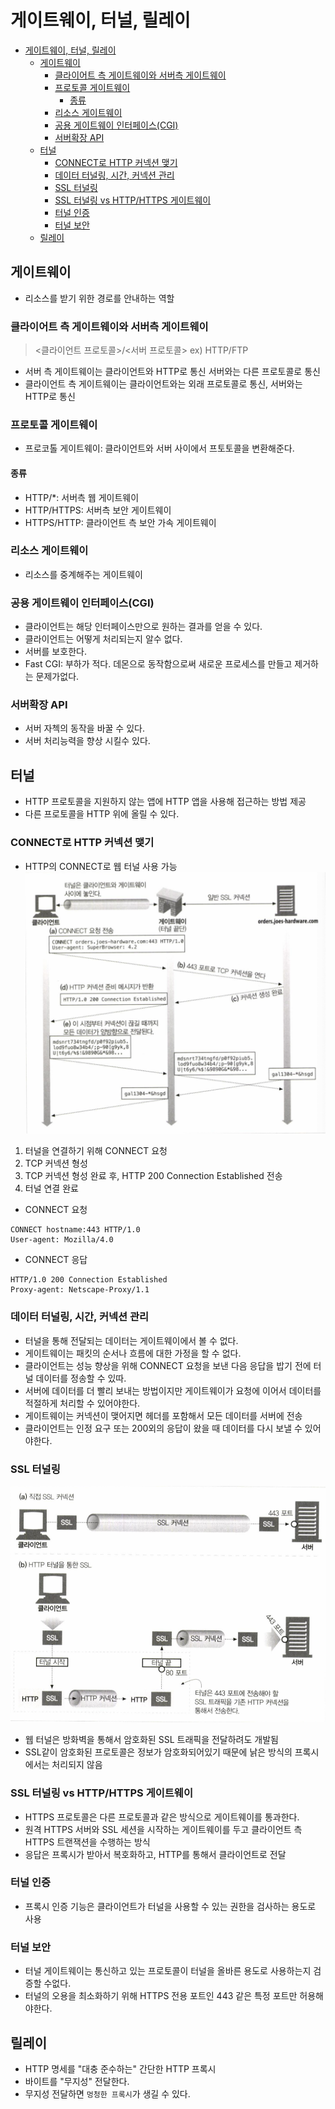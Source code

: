 # 게이트웨이, 터널, 릴레이
- [게이트웨이, 터널, 릴레이](#게이트웨이-터널-릴레이)
  - [게이트웨이](#게이트웨이)
    - [클라이어트 측 게이트웨이와 서버측 게이트웨이](#클라이어트-측-게이트웨이와-서버측-게이트웨이)
    - [프로토콜 게이트웨이](#프로토콜-게이트웨이)
      - [종류](#종류)
    - [리소스 게이트웨이](#리소스-게이트웨이)
    - [공용 게이트웨이 인터페이스(CGI)](#공용-게이트웨이-인터페이스cgi)
    - [서버확장 API](#서버확장-api)
  - [터널](#터널)
    - [CONNECT로 HTTP 커넥션 맺기](#connect로-http-커넥션-맺기)
    - [데이터 터널링, 시간, 커넥션 관리](#데이터-터널링-시간-커넥션-관리)
    - [SSL 터널링](#ssl-터널링)
    - [SSL 터널링 vs HTTP/HTTPS 게이트웨이](#ssl-터널링-vs-httphttps-게이트웨이)
    - [터널 인증](#터널-인증)
    - [터널 보안](#터널-보안)
  - [릴레이](#릴레이)
## 게이트웨이
- 리소스를 받기 위한 경로를 안내하는 역할
### 클라이어트 측 게이트웨이와 서버측 게이트웨이
> <클라이언트 프로토콜>/<서버 프로토콜>
ex) HTTP/FTP
- 서버 측 게이트웨이는 클라이언트와 HTTP로 통신 서버와는 다른 프로토콜로 통신
- 클라이언트 측 게이트웨이는 클라이언트와는 외래 프로토콜로 통신, 서버와는 HTTP로 통신
### 프로토콜 게이트웨이
- 프로코톨 게이트웨이: 클라이언트와 서버 사이에서 프토토콜을 변환해준다.
#### 종류
- HTTP/*: 서버측 웹 게이트웨이
- HTTP/HTTPS: 서버측 보안 게이트웨이
- HTTPS/HTTP: 클라이언트 측 보안 가속 게이트웨이

### 리소스 게이트웨이
- 리소스를 중계해주는 게이트웨이

### 공용 게이트웨이 인터페이스(CGI)
- 클라이언트는 해당 인터페이스만으로 원하는 결과를 얻을 수 있다.
- 클라이언트는 어떻게 처리되는지 알수 없다.
- 서버를 보호한다.
- Fast CGI: 부하가 적다. 데몬으로 동작함으로써 새로운 프로세스를 만들고 제거하는 문제가없다.

### 서버확장 API 
- 서버 자첵의 동작을 바꿀 수 있다.
- 서버 처리능력을 향상 시킬수 있다.

## 터널
- HTTP 프로토콜을 지원하지 않는 앱에 HTTP 앱을 사용해 접근하는 방법 제공
- 다른 프로토콜을 HTTP 위에 올릴 수 있다.

### CONNECT로 HTTP 커넥션 맺기
- HTTP의 CONNECT로 웹 터널 사용 가능
![tunnel](./asset/tunnel_jinho.png)
1. 터널을 연결하기 위해 CONNECT 요청
2. TCP 커넥션 형성
3. TCP 커넥션 형성 완료 후, HTTP 200 Connection Established 전송
4. 터널 연결 완료

- CONNECT 요청
```
CONNECT hostname:443 HTTP/1.0
User-agent: Mozilla/4.0
```
- CONNECT 응답
```
HTTP/1.0 200 Connection Established
Proxy-agent: Netscape-Proxy/1.1
```

### 데이터 터널링, 시간, 커넥션 관리
- 터널을 통해 전달되는 데이터는 게이트웨이에서 볼 수 없다.
- 게이트웨이는 패킷의 순서나 흐름에 대한 가정을 할 수 없다.
- 클라이언트는 성능 향상을 위해 CONNECT 요청을 보낸 다음 응답을 밥기 전에 터널 데이터를 정송할 수 있따.
- 서버에 데이터를 더 빨리 보내는 방법이지만 게이트웨이가 요청에 이어서 데이터를 적절하게 처리할 수 있어야한다.
- 게이트웨이는 커넥션이 맺어지면 헤더를 포함해서 모든 데이터를 서버에 전송
- 클라이언트는 인정 요구 또는 200외의 응답이 왔을 때 데이터를 다시 보낼 수 있어야한다.

### SSL 터널링
![tunnel_ssl](./assets/tunnel_ssl_jinho.png)
- 웹 터널은 방화벽을 통해서 암호화된 SSL 트래픽을 전달하려도 개발됨
- SSL같이 암호화된 프로토콜은 정보가 암호화되어있기 때문에 낡은 방식의 프록시에서는 처리되지 않음

### SSL 터널링 vs HTTP/HTTPS 게이트웨이
- HTTPS 프로토콜은 다른 프로토콜과 같은 방식으로 게이트웨이를 통과한다.
- 원격 HTTPS 서버와 SSL 세션을 시작하는 게이트웨이를 두고 클라이언트 측 HTTPS 트랜잭션을 수행하는 방식
- 응답은 프록시가 받아서 복호화하고, HTTP를 통해서 클라이언트로 전달

### 터널 인증
- 프록시 인증 기능은 클라이언트가 터널을 사용할 수 있는 권한을 검사하는 용도로 사용
  
### 터널 보안
- 터널 게이트웨이는 통신하고 있는 프로토콜이 터널을 올바른 용도로 사용하는지 검증할 수없다.
- 터널의 오용을 최소화하기 위해 HTTPS 전용 포트인 443 같은 특정 포트만 허용해야한다.

## 릴레이
- HTTP 명세를 "대충 준수하는" 간단한 HTTP 프록시
- 바이트를 "무지성" 전달한다.
- 무지성 전달하면 `멍청한 프록시`가 생길 수 있다.